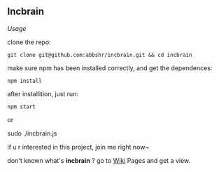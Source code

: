 Incbrain
---

*Usage*

clone the repo:

	git clone git@github.com:abbshr/incbrain.git && cd incbrain

make sure npm has been installed correctly, and get the dependences:

    npm install
    
after installition, just run:

	npm start

or 

  sudo ./incbrain.js
    
if u r interested in this project, join me right now~

don't known what's **incbrain** ? go to [Wiki](https://github.com/abbshr/incbrain/wiki) Pages and get a view.